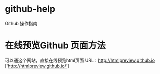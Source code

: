 # github-help
Github 操作指南
# 在线预览Github 页面方法
可以通这个网站，直接在线预览html页面
URL：http://htmlpreview.github.io ['http://htmlpreview.github.io/']
